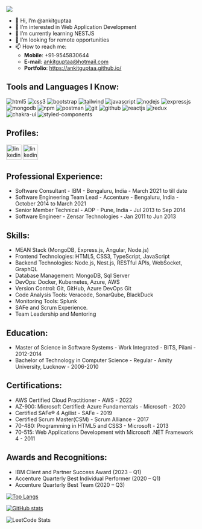 ![](https://komarev.com/ghpvc/?username=ankitguptaa&color=green)

- 👋 Hi, I’m @ankitguptaa
- 👀 I’m interested in Web Application Development
- 🌱 I’m currently learning NESTJS
- 💞️ I’m looking for remote opportunities
- 📫 How to reach me:
  * **Mobile**: +91-9545830644
  * **E-mail**: ankitguptaa@hotmail.com
  * **Portfolio**: https://ankitguptaa.github.io/

Tools and Languages I Know:
--------------------------
<p>
    <img src="https://img.shields.io/badge/HTML5-E34F26?style=for-the-badge&logo=html5&logoColor=white" alt="html5" />
    <img src="https://img.shields.io/badge/CSS3-1572B6?style=for-the-badge&logo=css3&logoColor=white" alt="css3" />
    <img src="https://img.shields.io/badge/Bootstrap-563D7C?style=for-the-badge&logo=bootstrap&logoColor=white" alt="bootstrap" />
    <img src="https://img.shields.io/badge/Tailwind_CSS-38B2AC?style=for-the-badge&logo=tailwind-css&logoColor=white" alt="tailwind" />
    <img src="https://img.shields.io/badge/JavaScript-323330?style=for-the-badge&logo=javascript&logoColor=F7DF1E" alt="javascript" />
    <img src="https://img.shields.io/badge/Node.js-339933?style=for-the-badge&logo=nodedotjs&logoColor=white" alt="nodejs" />
    <img src="https://img.shields.io/badge/Express.js-000000?style=for-the-badge&logo=express&logoColor=white" alt="expressjs" />
    <img src="https://img.shields.io/badge/MongoDB-4EA94B?style=for-the-badge&logo=mongodb&logoColor=white" alt="mongodb" />
    <img src="https://img.shields.io/badge/npm-CB3837?style=for-the-badge&logo=npm&logoColor=white" alt="npm" />
    <img src="https://img.shields.io/badge/Postman-FF6C37?style=for-the-badge&logo=Postman&logoColor=white" alt="postman" />
    <img src="https://img.shields.io/badge/Git-f44d27?style=for-the-badge&logo=git&logoColor=white" alt="git" />
    <img src="https://img.shields.io/badge/GitHub-100000?style=for-the-badge&logo=github&logoColor=white" alt="github" />
    <img src="https://img.shields.io/badge/React-20232A?style=for-the-badge&logo=react&logoColor=61DAFB" alt="reactjs" />
    <img src="https://img.shields.io/badge/Redux-593D88?style=for-the-badge&logo=redux&logoColor=white" alt="redux" />
    <img src="https://img.shields.io/badge/Chakra%20UI-3bc7bd?style=for-the-badge&logo=chakraui&logoColor=white" alt="chakra-ui" />
    <img src="https://img.shields.io/badge/styled--components-DB7093?style=for-the-badge&logo=styled-components&logoColor=white" alt="styled-components" />
</p>
    
Profiles:
--------------------
<p>
<img src='https://cdn1.iconfinder.com/data/icons/logotypes/32/circle-linkedin-512.png' alt='linkedin' height='40'>
<img src='https://encrypted-tbn0.gstatic.com/images?q=tbn:ANd9GcRg3_zUOTTVtG0oVsm36rwDXTDpFRwo6Q01J3vdQDE7&s' alt='linkedin' height='40'>
</p>
 
Professional Experience:
--------------------
- Software Consultant - IBM - Bengaluru, India - March 2021 to till date
- Software Engineering Team Lead - Accenture - Bengaluru, India - October 2014 to March 2021
- Senior Member Technical - ADP - Pune, India - Jul 2013 to Sep 2014
- Software Engineer - Zensar Technologies - Jan 2011 to Jun 2013

Skills:
--------------------
- MEAN Stack (MongoDB, Express.js, Angular, Node.js)
- Frontend Technologies: HTML5, CSS3, TypeScript, JavaScript
- Backend Technologies: Node.js, Nest.js, RESTful APIs, WebSocket, GraphQL
- Database Management: MongoDB, Sql Server
- DevOps: Docker, Kubernetes, Azure, AWS 
- Version Control: Git, GitHub, Azure DevOps Git
- Code Analysis Tools: Veracode, SonarQube, BlackDuck
- Monitoring Tools: Splunk
- SAFe and Scrum Experience.
- Team Leadership and Mentoring

Education:
--------------------
- Master of Science in Software Systems - Work Integrated - BITS, Pilani - 2012-2014
- Bachelor of Technology in Computer Science - Regular - Amity University, Lucknow - 2006-2010

Certifications:
--------------------
- AWS Certified Cloud Practitioner - AWS - 2022
- AZ-900: Microsoft Certified: Azure Fundamentals - Microsoft - 2020
- Certified SAFe® 4 Agilist - SAFe - 2019
- Certified Scrum Master(CSM) - Scrum Alliance - 2017
- 70-480: Programming in HTML5 and CSS3 - Microsoft - 2013
- 70-515: Web Applications Development with Microsoft .NET Framework 4 - 2011

Awards and Recognitions:
--------------------
- IBM Client and Partner Success Award (2023 – Q1)
- Accenture Quarterly Best Individual Performer (2020 – Q1)
- Accenture Quarterly Best Team (2020 – Q3)

[![Top Langs](https://github-readme-stats.vercel.app/api/top-langs/?username=ankitguptaa)](https://github.com/ankitguptaa)

[![GitHub stats](https://github-readme-stats.vercel.app/api?username=ankitguptaa&show_icons=true)  ](https://github-readme-stats.vercel.app/api?username=ankitguptaa&theme=transparent)

![LeetCode Stats](https://leetcard.jacoblin.cool/ankitguptaa?theme=dark&font=Sansita)
